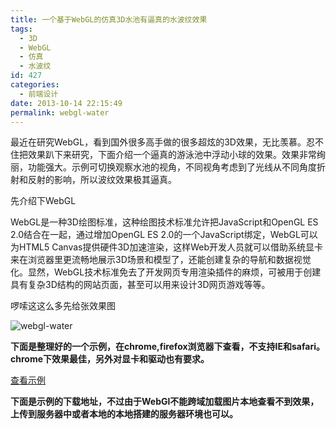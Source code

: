 ```yaml
---
title: 一个基于WebGL的仿真3D水池有逼真的水波纹效果
tags:
  - 3D
  - WebGL
  - 仿真
  - 水波纹
id: 427
categories:
  - 前端设计
date: 2013-10-14 22:15:49
permalink: webgl-water
---
```


最近在研究WebGL，看到国外很多高手做的很多超炫的3D效果，无比羡慕。忍不住把效果趴下来研究，下面介绍一个逼真的游泳池中浮动小球的效果。效果非常绚丽，功能强大。示例可切换观察水池的视角，不同视角考虑到了光线从不同角度折射和反射的影响，所以波纹效果极其逼真。
<!--more-->

先介绍下WebGL

WebGL是一种3D绘图标准，这种绘图技术标准允许把JavaScript和OpenGL ES 2.0结合在一起，通过增加OpenGL ES 2.0的一个JavaScript绑定，WebGL可以为HTML5 Canvas提供硬件3D加速渲染，这样Web开发人员就可以借助系统显卡来在浏览器里更流畅地展示3D场景和模型了，还能创建复杂的导航和数据视觉化。显然，WebGL技术标准免去了开发网页专用渲染插件的麻烦，可被用于创建具有复杂3D结构的网站页面，甚至可以用来设计3D网页游戏等等。

啰嗦这这么多先给张效果图

![webgl-water](https://summerandwinter.github.io/assets/images/lab/webgl-water.jpg)

**下面是整理好的一个示例，在chrome,firefox浏览器下查看，不支持IE和safari。chrome下效果最佳，另外对显卡和驱动也有要求。**

[查看示例](https://summerandwinter.github.io/lab/webgl-water/index.html "webgl-water")

**下面是示例的下载地址，不过由于WebGl不能跨域加载图片本地查看不到效果，上传到服务器中或者本地的本地搭建的服务器环境也可以。**
